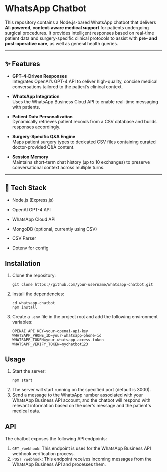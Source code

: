 # WhatsApp Chatbot
This repository contains a Node.js-based WhatsApp chatbot that delivers **AI-powered, context-aware medical support** for patients undergoing surgical procedures. It provides intelligent responses based on real-time patient data and surgery-specific clinical protocols to assist with **pre- and post-operative care**, as well as general health queries.

---

## ✨ Features

- **GPT-4-Driven Responses**  
  Integrates OpenAI’s GPT-4 API to deliver high-quality, concise medical conversations tailored to the patient’s clinical context.

- **WhatsApp Integration**  
  Uses the WhatsApp Business Cloud API to enable real-time messaging with patients.

- **Patient Data Personalization**  
  Dynamically retrieves patient records from a CSV database and builds responses accordingly.

- **Surgery-Specific Q&A Engine**  
  Maps patient surgery types to dedicated CSV files containing curated doctor-provided Q&A content.

- **Session Memory**  
  Maintains short-term chat history (up to 10 exchanges) to preserve conversational context across multiple turns.

---

## 🧪 **Tech Stack**
- Node.js (Express.js)

- OpenAI GPT-4 API

- WhatsApp Cloud API

- MongoDB (optional, currently using CSV)

- CSV Parser

- Dotenv for config

## Installation

1. Clone the repository:
   ```
   git clone https://github.com/your-username/whatsapp-chatbot.git
   ```
2. Install the dependencies:
   ```
   cd whatsapp-chatbot
   npm install
   ```
3. Create a `.env` file in the project root and add the following environment variables:
   ```
   OPENAI_API_KEY=your-openai-api-key
   WHATSAPP_PHONE_ID=your-whatsapp-phone-id
   WHATSAPP_TOKEN=your-whatsapp-access-token
   WHATSAPP_VERIFY_TOKEN=mychatbot123
   ```

## Usage

1. Start the server:
   ```
   npm start
   ```
2. The server will start running on the specified port (default is 3000).
3. Send a message to the WhatsApp number associated with your WhatsApp Business API account, and the chatbot will respond with relevant information based on the user's message and the patient's medical data.

## API

The chatbot exposes the following API endpoints:

1. `GET /webhook`: This endpoint is used for the WhatsApp Business API webhook verification process.
2. `POST /webhook`: This endpoint receives incoming messages from the WhatsApp Business API and processes them.
